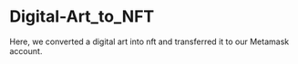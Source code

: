 # Digital-Art_to_NFT
Here, we converted a digital art into nft and transferred it to our Metamask account.

